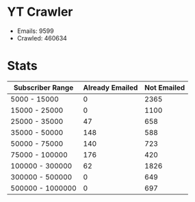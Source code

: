 # YT Crawler
- Emails: 9599
- Crawled: 460634

# Stats
| Subscriber Range  | Already Emailed | Not Emailed |
|-------|-------|-------|
| 5000 - 15000 | 0 | 2365 |
| 15000 - 25000 | 0 | 1100 |
| 25000 - 35000 | 47 | 658 |
| 35000 - 50000 | 148 | 588 |
| 50000 - 75000 | 140 | 723 |
| 75000 - 100000 | 176 | 420 |
| 100000 - 300000 | 62 | 1826 |
| 300000 - 500000 | 0 | 649 |
| 500000 - 1000000 | 0 | 697 |
